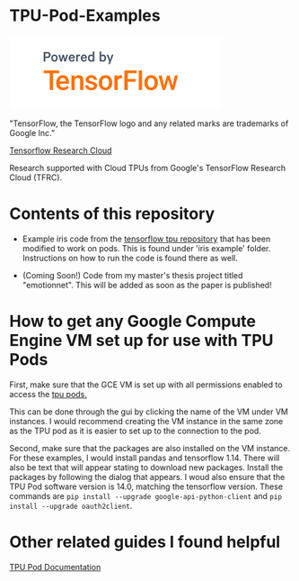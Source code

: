 # TPU-Pod-Examples

![tensorflowlogo](logofortf.PNG)

"TensorFlow, the TensorFlow logo and any related marks are trademarks of Google Inc.”

[Tensorflow Research Cloud](https://www.tensorflow.org/tfrc/)

Research supported with Cloud TPUs from Google's TensorFlow Research Cloud (TFRC). 

# Contents of this repository 

- Example iris code from the [tensorflow tpu repository](https://github.com/tensorflow/tpu/tree/master/models/samples/core/get_started) that has been modified to work on pods. This is found under 'iris example' folder. Instructions on how to run the code is found there as well.

- (Coming Soon!) Code from my master's thesis project titled "emotionnet". This will be added as soon as the paper is published!

# How to get any Google Compute Engine VM set up for use with TPU Pods

First, make sure that the GCE VM is set up with all permissions enabled to access the [tpu pods.](https://github.com/tensorflow/tpu/issues/596)

This can be done through the gui by clicking the name of the VM under VM instances. I would recommend creating the VM instance in the same zone as the TPU pod as it is easier to set up to the connection to the pod. 

Second, make sure that the packages are also installed on the VM instance. For these examples, I would install pandas and tensorflow 1.14. There will also be text that will appear stating to download new packages. Install the packages by following the dialog that appears. I woud also ensure that the TPU Pod software version is 14.0, matching the tensorflow version. These commands are `pip install --upgrade google-api-python-client` and `pip install --upgrade oauth2client`. 

# Other related guides I found helpful 

[TPU Pod Documentation](https://cloud.google.com/tpu/docs/training-on-tpu-pods)
